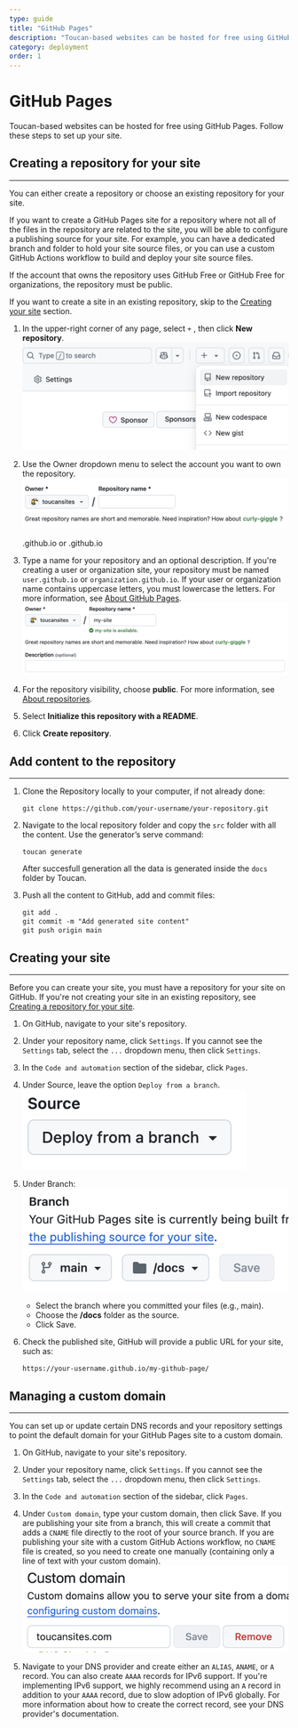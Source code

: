 ```yaml
---
type: guide
title: "GitHub Pages"
description: "Toucan-based websites can be hosted for free using GitHub Pages. Follow these steps to set up your site"
category: deployment
order: 1
---
```


# GitHub Pages

Toucan-based websites can be hosted for free using GitHub Pages. Follow these steps to set up your site.

## Creating a repository for your site
---

You can either create a repository or choose an existing repository for your site.

If you want to create a GitHub Pages site for a repository where not all of the files in the repository are related to the site, you will be able to configure a publishing source for your site. For example, you can have a dedicated branch and folder to hold your site source files, or you can use a custom GitHub Actions workflow to build and deploy your site source files.

If the account that owns the repository uses GitHub Free or GitHub Free for organizations, the repository must be public.

If you want to create a site in an existing repository, skip to the [Creating your site](/docs/deployment/github-pages#creating-your-site) section.

1. In the upper-right corner of any page, select `+` , then click **New repository**.
    ![image1](./assets/image1.png)

2. Use the Owner dropdown menu to select the account you want to own the repository.
    ![image2](./assets/image2.png)

    <user>.github.io or <organization>.github.io

3. Type a name for your repository and an optional description. If you're creating a user or organization site, your repository must be named `user.github.io` or `organization.github.io`. If your user or organization name contains uppercase letters, you must lowercase the letters. For more information, see [About GitHub Pages](https://docs.github.com/en/pages/getting-started-with-github-pages/about-github-pages#types-of-github-pages-sites).
![image3](./assets/image3.png)

4. For the repository visibility, choose **public**. For more information, see [About repositories](https://docs.github.com/en/repositories/creating-and-managing-repositories/about-repositories#about-repository-visibility).

5. Select **Initialize this repository with a README**.

6. Click **Create repository**.

## Add content to the repository

---

1. Clone the Repository locally to your computer, if not already done:

    ```
    git clone https://github.com/your-username/your-repository.git
    ```

2. Navigate to the local repository folder and copy the `src` folder with all the content.
    Use the generator’s serve command:

    ```
    toucan generate
    ```

    After succesfull generation all the data is generated inside the `docs` folder by Toucan.

3. Push all the content to GitHub, add and commit files:

    ```
    git add .
    git commit -m "Add generated site content"
    git push origin main
    ```

## Creating your site

---

Before you can create your site, you must have a repository for your site on GitHub. If you're not creating your site in an existing repository, see [Creating a repository for your site](/docs/deployment/github-pages#creating-a-repository-for-your-site).

1. On GitHub, navigate to your site's repository.

2. Under your repository name, click `Settings`. If you cannot see the `Settings` tab, select the `...` dropdown menu, then click `Settings`.

3. In the `Code and automation` section of the sidebar, click `Pages`.

4. Under Source, leave the option `Deploy from a branch`.
    ![image4](./assets/image4.png)

5. Under Branch:
     ![image5](./assets/image5.png)
    - Select the branch where you committed your files (e.g., main).
    - Choose the **/docs** folder as the source.
    - Click Save.

6. Check the published site, GitHub will provide a public URL for your site, such as:

    ```
    https://your-username.github.io/my-github-page/
    ```

## Managing a custom domain

---

You can set up or update certain DNS records and your repository settings to point the default domain for your GitHub Pages site to a custom domain.

1. On GitHub, navigate to your site's repository.

2. Under your repository name, click `Settings`. If you cannot see the `Settings` tab, select the `...` dropdown menu, then click `Settings`.

3. In the `Code and automation` section of the sidebar, click `Pages`.

4. Under `Custom domain`, type your custom domain, then click Save. If you are publishing your site from a branch, this will create a commit that adds a `CNAME` file directly to the root of your source branch. If you are publishing your site with a custom GitHub Actions workflow, no `CNAME` file is created, so you need to create one manually (containing only a line of text with your custom domain).
    ![image6](./assets/image6.png)

5. Navigate to your DNS provider and create either an `ALIAS`, `ANAME`, or `A` record. You can also create `AAAA` records for IPv6 support. If you're implementing IPv6 support, we highly recommend using an `A` record in addition to your `AAAA` record, due to slow adoption of IPv6 globally. For more information about how to create the correct record, see your DNS provider's documentation.